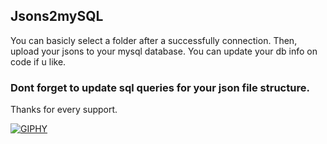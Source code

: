 ## Jsons2mySQL

You can basicly select a folder after a successfully connection. Then, upload your jsons to your mysql database. You can update your db info on code if u like.

### Dont forget to update sql queries for your json file structure.

Thanks for every support.

[![GIPHY](https://media.giphy.com/media/TDQOtnWgsBx99cNoyH/giphy.gif)](https://buymeacoffee.com/special3543)
